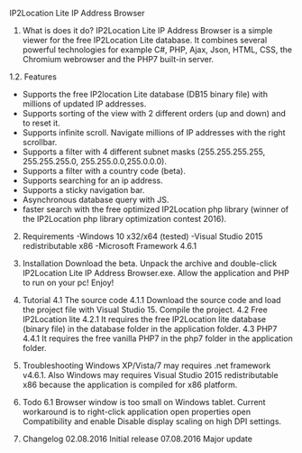 IP2Location Lite IP Address Browser

1. What is does it do?
IP2Location Lite IP Address Browser is a simple viewer for the free IP2Location Lite database. It combines several powerful  technologies for example C#, PHP, Ajax, Json, HTML, CSS, the Chromium webrowser and the PHP7 built-in server.  

1.2. Features
- Supports the free IP2location Lite database (DB15 binary file) with millions of updated IP addresses.
- Supports sorting of the view with 2 different orders (up and down) and to reset it.
- Supports infinite scroll. Navigate millions of IP addresses with the right scrollbar.
- Supports a filter with 4 different subnet masks (255.255.255.255, 255.255.255.0, 255.255.0.0,255.0.0.0).
- Supports a filter with a country code (beta).
- Supports searching for an ip address.
- Supports a sticky navigation bar.
- Asynchronous database query with JS.
- faster search with the free optimized IP2Location php library (winner of the IP2Location php library optimization contest 2016).

2. Requirements
-Windows 10 x32/x64 (tested)
-Visual Studio 2015 redistributable x86
-Microsoft Framework 4.6.1

3. Installation
Download the beta. Unpack the archive and double-click IP2Location Lite IP Address Browser.exe. Allow the application and PHP to run on your pc! Enjoy!

4. Tutorial
4.1 The source code
4.1.1 Download the source code and load the project file with Visual Studio 15. Compile the project.
4.2 Free IP2Location lite 
4.2.1 It requires the free IP2Location lite database (binary file) in the database folder in the application folder.
4.3 PHP7
4.4.1 It requires the free vanilla PHP7 in the php7 folder in the application folder.

5. Troubleshooting
Windows XP/Vista/7 may requires .net framework v4.6.1. Also Windows may requires Visual Studio 2015 redistributable x86 because the application is compiled for x86 platform.

6. Todo
6.1 Browser window is too small on Windows tablet. Current workaround is to right-click application open properties open Compatibility and enable Disable display scaling on high DPI settings.

7. Changelog
02.08.2016 Initial release
07.08.2016 Major update
